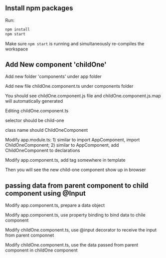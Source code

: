 
## Install npm packages


Run:

```bash
npm install
npm start
```

Make sure `npm start` is running and simultaneously re-compiles the workspace

## Add New component 'childOne'

Add new folder 'components' under app folder

Add new file childOne.component.ts under components folder

You should see childOne.component.js file and childOne.component.js.map will automatically generated

Editing childOne.component.ts

selector should be child-one

class name should ChildOneComponent

Modify app.module.ts: 
    1) similar to import AppComponent, import ChildOneComponent; 
    2) similar to AppComponent, add ChildOneComponent to declarations

Modify app.component.ts, add tag <child-one></child-one> somewhere in template

Then you will see the new child-one component show up in browser

## passing data from parent component to child component using @Input

Modify app.component.ts, prepare a data object

Modify app.component.ts, use property binding to bind data to chile component

Modify childOne.component.ts, use @input decorator to receive the input from parent componnet

Modify childOne.component.ts, use the data passed from parent component in childOne component




